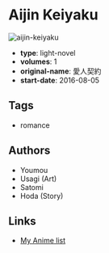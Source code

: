 # Aijin Keiyaku

![aijin-keiyaku](https://cdn.myanimelist.net/images/manga/2/197010.jpg)

-   **type**: light-novel
-   **volumes**: 1
-   **original-name**: 愛人契約
-   **start-date**: 2016-08-05

## Tags

-   romance

## Authors

-   Youmou
-   Usagi (Art)
-   Satomi
-   Hoda (Story)

## Links

-   [My Anime list](https://myanimelist.net/manga/107612/Aijin_Keiyaku)
